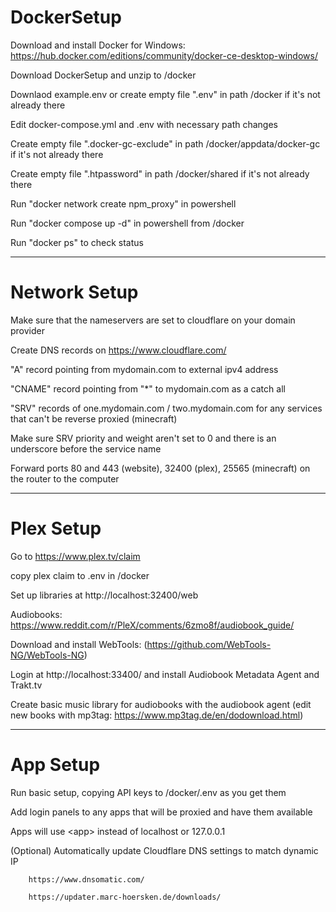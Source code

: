 # DockerSetup

Download and install Docker for Windows: https://hub.docker.com/editions/community/docker-ce-desktop-windows/

Download DockerSetup and unzip to /docker

Downlaod example.env or create empty file ".env" in path /docker if it's not already there

Edit docker-compose.yml and .env with necessary path changes

Create empty file ".docker-gc-exclude" in path /docker/appdata/docker-gc if it's not already there

Create empty file ".htpassword" in path /docker/shared if it's not already there

Run "docker network create npm_proxy" in powershell

Run "docker compose up -d" in powershell from /docker

Run "docker ps" to check status

---

# Network Setup

Make sure that the nameservers are set to cloudflare on your domain provider

Create DNS records on https://www.cloudflare.com/
  
  "A" record pointing from mydomain.com to external ipv4 address
  
  "CNAME" record pointing from "*" to mydomain.com as a catch all
  
  "SRV" records of one.mydomain.com / two.mydomain.com for any services that can't be reverse proxied (minecraft)
    
  Make sure SRV priority and weight aren't set to 0 and there is an underscore before the service name

Forward ports 80 and 443 (website), 32400 (plex), 25565 (minecraft) on the router to the computer

---

# Plex Setup

Go to https://www.plex.tv/claim

copy plex claim to .env in /docker

Set up libraries at http://localhost:32400/web

Audiobooks: https://www.reddit.com/r/PleX/comments/6zmo8f/audiobook_guide/

  Download and install WebTools: (https://github.com/WebTools-NG/WebTools-NG)

  Login at http://localhost:33400/ and install Audiobook Metadata Agent and Trakt.tv

  Create basic music library for audiobooks with the audiobook agent 
    (edit new books with mp3tag: https://www.mp3tag.de/en/dodownload.html)

---

# App Setup

Run basic setup, copying API keys to /docker/.env as you get them

Add login panels to any apps that will be proxied and have them available

Apps will use \<app\> instead of localhost or 127.0.0.1



(Optional) Automatically update Cloudflare DNS settings to match dynamic IP

        https://www.dnsomatic.com/
        
        https://updater.marc-hoersken.de/downloads/
